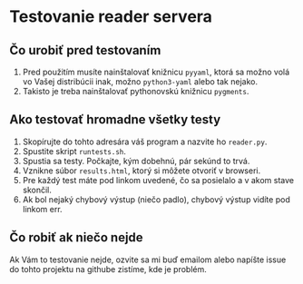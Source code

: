 # Testovanie reader servera

## Čo urobiť pred testovaním

1. Pred použitím musíte nainštalovať knižnicu `pyyaml`, ktorá sa možno volá vo Vašej distribúcii
   inak, možno `python3-yaml` alebo tak nejako.
2. Takisto je treba nainštalovať pythonovskú knižnicu `pygments`.

## Ako testovať hromadne všetky testy

1. Skopírujte do tohto adresára váš program a nazvite ho `reader.py`.
2. Spustite skript `runtests.sh`.
3. Spustia sa testy. Počkajte, kým dobehnú, pár sekúnd to trvá.
4. Vznikne súbor `results.html`, ktorý si môžete otvoriť v browseri.
5. Pre každý test máte pod linkom uvedené, čo sa posielalo a v akom stave skončil.
6. Ak bol nejaký chybový výstup (niečo padlo), chybový výstup vidíte pod linkom err.

## Čo robiť ak niečo nejde

Ak Vám to testovanie nejde, ozvite sa mi buď emailom alebo napíšte issue do tohto projektu na githube zistíme, kde je problém.
